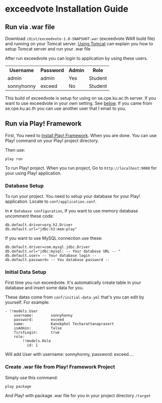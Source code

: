 # exceedvote Installation Guide

## Run via .war file

Download `/dist/exceedvote-1.0-SNAPSHOT.war` (exceedvote WAR build file) and running on your Tomcat server. [Using Tomcat](http://se.cpe.ku.ac.th/wiki/index.php/Using_Tomcat) can explain you how to setup Tomcat server and run your .war file

After run exceedvote you can login to application by using these users.

<table>
    <tr><th>Username        <th>Password        <th>Admin        <th>Role
    <tr><td>admin           <td>admin           <td>Yes          <td>Student
    <tr><td>sonnyhonny      <td>exceed          <td>No           <td>Student
</table>

This build of exceedvote is setup for using on se.cpe.ku.ac.th server. If you want to use exceedvote in your own setting. See [below](https://github.com/KKPS/exceedvote/edit/master/INSTALL.md#run-via-play-framework). If you came from se.cpe.ku.ac.th you can use another user that I email to you.

## Run via Play! Framework

First, You need to [Install Play! Framework](http://www.playframework.org/documentation/2.0.4/Installing). When you are done. You can use Play! command on your Play! project directory.

Then use:

    play run
    
To run Play! project. When you run project, Go to `http://localhost:9000` for your using Play! application.

### Database Setup

To run your project. You need to setup your database for your Play! application. Locate to `conf/application.conf`.

In `# Database configuration`, If you want to use memory database uncomment these code:

    db.default.driver=org.h2.Driver
    db.default.url="jdbc:h2:mem:play"
    
If you want to use MySQL connection use these:

    db.default.driver=com.mysql.jdbc.Driver
    db.default.url="jdbc:mysql: -- Your database URL -- "
    db.default.user= -- Your database login --
    db.default.password= -- You database password --

### Initial Data Setup

First time you run exceedvote. It's automatically create table in your database and insert some data for you.

These datas come from `conf/initial-data.yml` that's you can edit by yourself. For example:

    - !!models.User
        username:        sonnyhonny
        password:        exceed
        name:            Kanokphol Techarattanaprasert
        isAdmin:         false
        firstLogin:      true
        role:
            !!models.Role
              id: 1
              
Will add User with username: sonnyhonny, password: exceed....

### Create .war file from Play! Framework Project

Simply use this command:

    play package
    
And Play! with package .war file for you in your project directory `/target`
